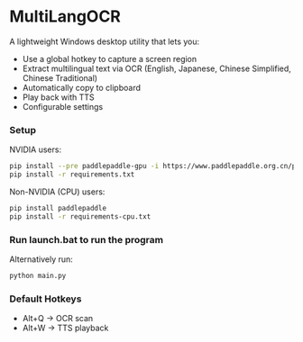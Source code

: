 # MultiLangOCR

A lightweight Windows desktop utility that lets you:
- Use a global hotkey to capture a screen region
- Extract multilingual text via OCR (English, Japanese, Chinese Simplified, Chinese Traditional)
- Automatically copy to clipboard
- Play back with TTS
- Configurable settings

### Setup

NVIDIA users:
```bash
pip install --pre paddlepaddle-gpu -i https://www.paddlepaddle.org.cn/packages/nightly/cu118/
pip install -r requirements.txt
```

Non-NVIDIA (CPU) users:
```bash
pip install paddlepaddle
pip install -r requirements-cpu.txt
```

### Run launch.bat to run the program

Alternatively run:
```bash
python main.py
```

### Default Hotkeys
- Alt+Q → OCR scan
- Alt+W → TTS playback
